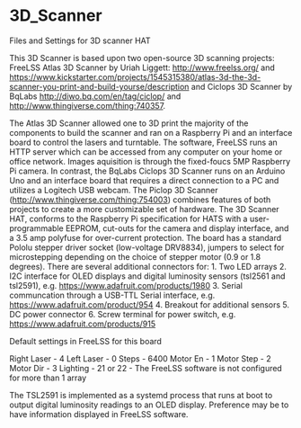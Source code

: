 # 3D_Scanner
Files and Settings for 3D scanner HAT 

This 3D Scanner is based upon two open-source 3D scanning projects: 
FreeLSS Atlas 3D Scanner by Uriah Liggett: http://www.freelss.org/ and https://www.kickstarter.com/projects/1545315380/atlas-3d-the-3d-scanner-you-print-and-build-yourse/description and 
Ciclops 3D Scanner by BqLabs http://diwo.bq.com/en/tag/ciclop/ and http://www.thingiverse.com/thing:740357.  

  The Atlas 3D Scanner allowed one to 3D print the majority of the components to build the scanner and ran on a Raspberry Pi and an interface board to control the lasers and turntable.  The software, FreeLSS runs an HTTP server which can be accessed from any computer on your home or office network.  Images aquisition is through the fixed-foucs 5MP Raspberry Pi camera.  In contrast, the BqLabs Ciclops 3D Scanner runs on an Arduino Uno and an interface board that requires a direct connection to a PC and utilizes a Logitech USB webcam. 
  The Piclop 3D Scanner (http://www.thingiverse.com/thing:754003) combines features of both projects to create a more customizable set of hardware.  The 3D Scanner HAT, conforms to the Raspberry Pi specification for HATS with a user-programmable EEPROM, cut-outs for the camera and display interface, and a 3.5 amp polyfuse for over-current protection.  The board has a standard Pololu stepper driver socket (low-voltage DRV8834), jumpers to select for microstepping depending on the choice of stepper motor (0.9 or 1.8 degrees).  There are several additional connectors for: 
    1. Two LED arrays
    2. I2C interface for OLED displays and digital luminosity sensors (tsl2561 and tsl2591), e.g. https://www.adafruit.com/products/1980
    3. Serial communcation through a USB-TTL Serial interface, e.g. https://www.adafruit.com/product/954
    4. Breakout for additional sensors
    5. DC power connector
    6. Screw terminal for power switch, e.g. https://www.adafruit.com/products/915
  
Default settings in FreeLSS for this board 

Right Laser - 4
Left Laser  - 0
Steps       - 6400
Motor En    - 1
Motor Step  - 2
Motor Dir   - 3
Lighting    - 21 or 22 - The FreeLSS software is not configured for more than 1 array

The TSL2591 is implemented as a systemd process that runs at boot to output digital luminosity readings to an OLED display.  Preference may be to have information displayed in FreeLSS software.  
